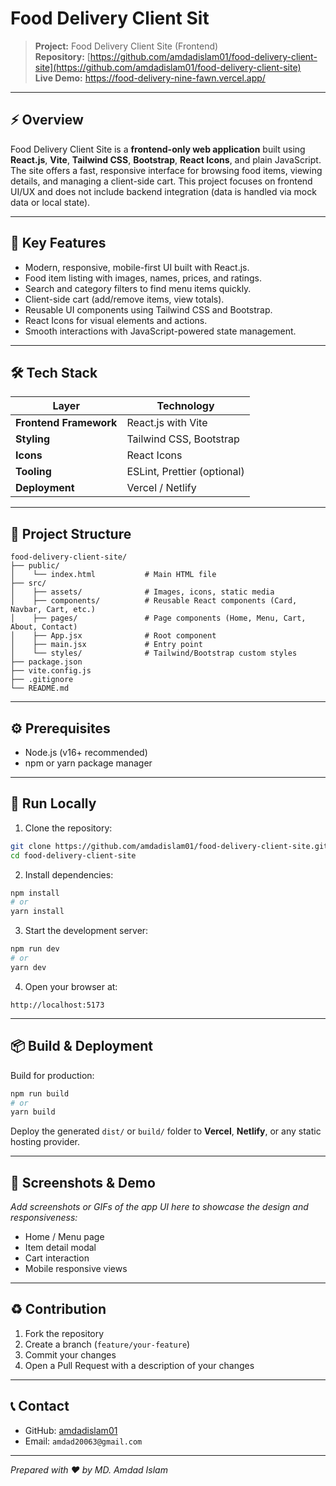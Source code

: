 # Food Delivery Client Sit

> **Project:** Food Delivery Client Site (Frontend)
> </br>
> **Repository:** [https://github.com/amdadislam01/food-delivery-client-site](https://github.com/amdadislam01/food-delivery-client-site)
> </br>
> **Live Demo:** https://food-delivery-nine-fawn.vercel.app/

---

## ⚡ Overview

Food Delivery Client Site is a **frontend-only web application** built using **React.js**, **Vite**, **Tailwind CSS**, **Bootstrap**, **React Icons**, and plain JavaScript. The site offers a fast, responsive interface for browsing food items, viewing details, and managing a client-side cart. This project focuses on frontend UI/UX and does not include backend integration (data is handled via mock data or local state).

---

## 🎯 Key Features

* Modern, responsive, mobile-first UI built with React.js.
* Food item listing with images, names, prices, and ratings.
* Search and category filters to find menu items quickly.
* Client-side cart (add/remove items, view totals).
* Reusable UI components using Tailwind CSS and Bootstrap.
* React Icons for visual elements and actions.
* Smooth interactions with JavaScript-powered state management.

---

## 🛠 Tech Stack

| Layer                  | Technology                  |
| ---------------------- | --------------------------- |
| **Frontend Framework** | React.js with Vite          |
| **Styling**            | Tailwind CSS, Bootstrap     |
| **Icons**              | React Icons                 |
| **Tooling**            | ESLint, Prettier (optional) |
| **Deployment**         | Vercel / Netlify            |

---

## 📁 Project Structure

```
food-delivery-client-site/
├── public/
│    └── index.html           # Main HTML file
├── src/
│    ├── assets/              # Images, icons, static media
│    ├── components/          # Reusable React components (Card, Navbar, Cart, etc.)
│    ├── pages/               # Page components (Home, Menu, Cart, About, Contact)
│    ├── App.jsx              # Root component
│    ├── main.jsx             # Entry point
│    └── styles/              # Tailwind/Bootstrap custom styles
├── package.json
├── vite.config.js
├── .gitignore
└── README.md
```

---

## ⚙️ Prerequisites

* Node.js (v16+ recommended)
* npm or yarn package manager

---

## 🚀 Run Locally

1. Clone the repository:

```bash
git clone https://github.com/amdadislam01/food-delivery-client-site.git
cd food-delivery-client-site
```

2. Install dependencies:

```bash
npm install
# or
yarn install
```

3. Start the development server:

```bash
npm run dev
# or
yarn dev
```

4. Open your browser at:

```
http://localhost:5173
```

---

## 📦 Build & Deployment

Build for production:

```bash
npm run build
# or
yarn build
```

Deploy the generated `dist/` or `build/` folder to **Vercel**, **Netlify**, or any static hosting provider.

---

## 📸 Screenshots & Demo

*Add screenshots or GIFs of the app UI here to showcase the design and responsiveness:*

* Home / Menu page
* Item detail modal
* Cart interaction
* Mobile responsive views

---

## ♻️ Contribution

1. Fork the repository
2. Create a branch (`feature/your-feature`)
3. Commit your changes
4. Open a Pull Request with a description of your changes

---


## 📞 Contact

* GitHub: [amdadislam01](https://github.com/amdadislam01)
* Email: `amdad20063@gmail.com` 

---

*Prepared with ❤️ by MD. Amdad Islam*
